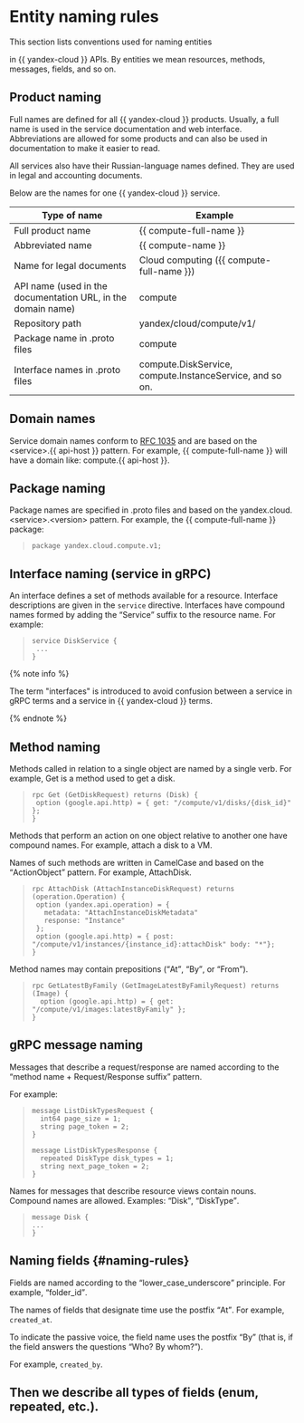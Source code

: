 # Entity naming rules

This section lists conventions used for naming entities

in {{ yandex-cloud }} APIs. By entities we mean resources, methods, messages, fields, and so on.

## Product naming

Full names are defined for all {{ yandex-cloud }} products. Usually, a full name is used in the service documentation and web interface. Abbreviations are allowed for some products and can also be used in documentation to make it easier to read.

All services also have their Russian-language names defined. They are used in legal and accounting documents.

Below are the names for one {{ yandex-cloud }} service.

| Type of name | Example |
| ----- | ----- |
| Full product name | {{ compute-full-name }} |
| Abbreviated name | {{ compute-name }} |
| Name for legal documents | Cloud computing ({{ compute-full-name }}) |
| API name (used in the documentation URL, in the domain name) | compute |
| Repository path | yandex/cloud/compute/v1/ |
| Package name in .proto files | compute |
| Interface names in .proto files | compute.DiskService, compute.InstanceService, and so on. |

## Domain names

Service domain names conform to [RFC 1035](https://www.ietf.org/rfc/rfc1035.txt)
and are based on the \<service>.{{ api-host }} pattern. For example, 
{{ compute-full-name }} will have a domain like: compute.{{ api-host }}.

## Package naming

Package names are specified in .proto files and based on the yandex.cloud.\<service>.\<version> pattern.
For example, the {{ compute-full-name }} package:

> ```
> package yandex.cloud.compute.v1;
> ```

## Interface naming (service in gRPC)

An interface defines a set of methods available for a resource. Interface descriptions are
given in the `service` directive.
Interfaces have compound names formed by adding the <q>Service</q>
suffix to the resource name. For example:

> ```
> service DiskService {
>  ...
> }
> ```

{% note info %}

The term "interfaces" is introduced to avoid confusion between a service in gRPC terms and a service in {{ yandex-cloud }} terms.

{% endnote %}

## Method naming
Methods called in relation to a single object are named by a single verb. For example, Get is a method used to get a disk.

> ```
> rpc Get (GetDiskRequest) returns (Disk) {
>  option (google.api.http) = { get: "/compute/v1/disks/{disk_id}" };
> }
> ```

Methods that perform an action on one object relative to another one
have compound names. For example, attach a disk to a VM.

Names of such methods are written in CamelCase and based on the <q>ActionObject</q> pattern. For example, AttachDisk.

> ```
> rpc AttachDisk (AttachInstanceDiskRequest) returns (operation.Operation) {
>  option (yandex.api.operation) = {
>    metadata: "AttachInstanceDiskMetadata"
>    response: "Instance"
>  };
>  option (google.api.http) = { post: "/compute/v1/instances/{instance_id}:attachDisk" body: "*"};
> }
> ```
Method names may contain prepositions (<q>At</q>, <q>By</q>, or <q>From</q>).

> ```
> rpc GetLatestByFamily (GetImageLatestByFamilyRequest) returns (Image) {
>   option (google.api.http) = { get: "/compute/v1/images:latestByFamily" };
> }
> ```

## gRPC message naming

Messages that describe a request/response are named according to the
<q>method name + Request/Response suffix</q> pattern.

For example:

> ```
> message ListDiskTypesRequest {
>   int64 page_size = 1;
>   string page_token = 2;
> }
> 
> message ListDiskTypesResponse {
>   repeated DiskType disk_types = 1;
>   string next_page_token = 2;
> }
> ```

Names for messages that describe resource views contain nouns.
Compound names are allowed. Examples: <q>Disk</q>, <q>DiskType</q>.

> ```
> message Disk {
> ...
> }
> ```

## Naming fields {#naming-rules}

Fields are named according to the <q>lower_case_underscore</q> principle. For example,
<q>folder_id</q>.

The names of fields that designate time use the postfix
<q>At</q>. For example, `created_at`.

To indicate the passive voice, the field name uses the postfix
<q>By</q> (that is, if the field answers the questions <q>Who? By whom?</q>).

For example, `created_by`.


## Then we describe all types of fields (enum, repeated, etc.).
